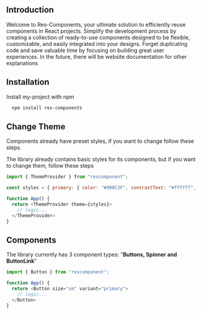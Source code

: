 
## Introduction
Welcome to Res-Components, your ultimate solution to efficiently reuse components in React projects. Simplify the development process by creating a collection of ready-to-use components designed to be flexible, customizable, and easily integrated into your designs. Forget duplicating code and save valuable time by focusing on building great user experiences. In the future, there will be website documentation for other explanations
## Installation

Install my-project with npm

```bash
  npm install res-components
```
    
## Change Theme
Components already have preset styles, if you want to change follow these steps.

The library already contains basic styles for its components, but if you want to change them, follow these steps

```javascript
import { ThemeProvider } from "rescomponent";

const styles = { primary: { color: "#900C3F", contrastText: "#ffffff", hover: "red" } };

function App() {
  return <ThemeProvider theme={styles}>
    // logic...
  </ThemeProvider>
}
```


## Components
The library currently has 3 component types:
"**Buttons, Spinner and ButtonLink**"

```javascript
import { Button } from "rescomponent";

function App() {
  return <Button size="sm" variant="primary">
    // logic...
  </Button>
}
```